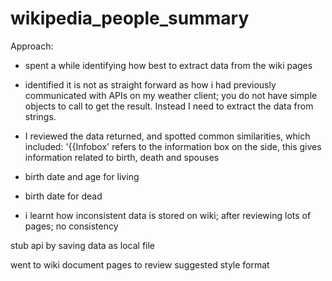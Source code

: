# wikipedia_people_summary

Approach:

- spent a while identifying how best to extract data from the wiki pages
- identified it is not as straight forward as how i had previously communicated with APIs on my weather client; you do not have simple objects to call to get the result. Instead I need to extract the data from strings.
- I reviewed the data returned, and spotted common similarities, which included: '{{Infobox' refers to the information box on the side, this gives information related to birth, death and spouses
- birth date and age for living
- birth date for dead

- i learnt how inconsistent data is stored on wiki; after reviewing lots of pages; no consistency

stub api by saving data as local file


went to wiki document pages to review suggested style format
